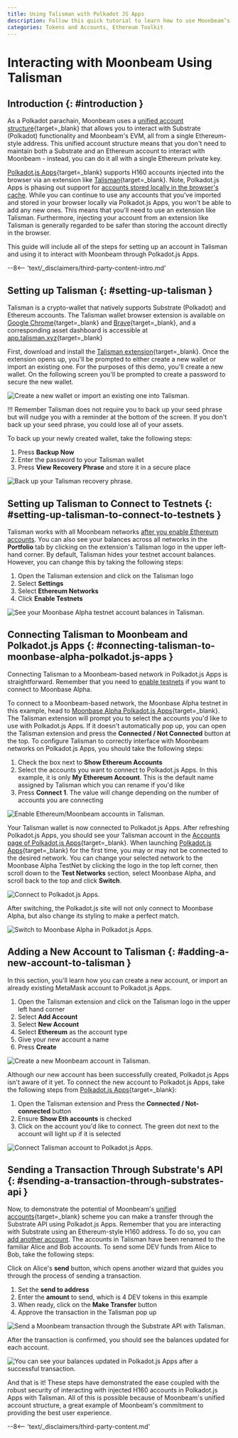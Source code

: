 ```yaml
---
title: Using Talisman with Polkadot JS Apps
description: Follow this quick tutorial to learn how to use Moonbeam’s Ethereum-style H160 addresses and send transactions with Polkadot.js Apps and Talisman.
categories: Tokens and Accounts, Ethereum Toolkit
---
```


# Interacting with Moonbeam Using Talisman

## Introduction {: #introduction }

As a Polkadot parachain, Moonbeam uses a [unified account structure](/learn/core-concepts/unified-accounts/){target=\_blank} that allows you to interact with Substrate (Polkadot) functionality and Moonbeam's EVM, all from a single Ethereum-style address. This unified account structure means that you don't need to maintain both a Substrate and an Ethereum account to interact with Moonbeam - instead, you can do it all with a single Ethereum private key.

[Polkadot.js Apps](https://polkadot.js.org/apps/?rpc=wss://wss.api.moonbase.moonbeam.network%2Fpublic-ws#/accounts){target=\_blank} supports H160 accounts injected into the browser via an extension like [Talisman](https://talisman.xyz){target=\_blank}. Note, Polkadot.js Apps is phasing out support for [accounts stored locally in the browser's cache](/tokens/connect/polkadotjs/). While you can continue to use any accounts that you've imported and stored in your browser locally via Polkadot.js Apps, you won't be able to add any new ones. This means that you'll need to use an extension like Talisman. Furthermore, injecting your account from an extension like Talisman is generally regarded to be safer than storing the account directly in the browser.

This guide will include all of the steps for setting up an account in Talisman and using it to interact with Moonbeam through Polkadot.js Apps.

--8<-- 'text/_disclaimers/third-party-content-intro.md'

## Setting up Talisman {: #setting-up-talisman }

Talisman is a crypto-wallet that natively supports Substrate (Polkadot) and Ethereum accounts. The Talisman wallet browser extension is available on [Google Chrome](https://chromewebstore.google.com/detail/talisman-wallet/fijngjgcjhjmmpcmkeiomlglpeiijkld){target=\_blank} and [Brave](https://chromewebstore.google.com/detail/talisman-wallet/fijngjgcjhjmmpcmkeiomlglpeiijkld){target=\_blank}, and a corresponding asset dashboard is accessible at [app.talisman.xyz](https://app.talisman.xyz){target=\_blank}

First, download and install the [Talisman extension](https://talisman.xyz){target=\_blank}. Once the extension opens up, you'll be prompted to either create a new wallet or import an existing one. For the purposes of this demo, you'll create a new wallet. On the following screen you'll be prompted to create a password to secure the new wallet.  

![Create a new wallet or import an existing one into Talisman.](/images/tokens/connect/talisman/talisman-1.webp)

!!! Remember
    Talisman does not require you to back up your seed phrase but will nudge you with a reminder at the bottom of the screen. If you don't back up your seed phrase, you could lose all of your assets.

To back up your newly created wallet, take the following steps:

1. Press **Backup Now**
2. Enter the password to your Talisman wallet
3. Press **View Recovery Phrase** and store it in a secure place

![Back up your Talisman recovery phrase.](/images/tokens/connect/talisman/talisman-2.webp)

## Setting up Talisman to Connect to Testnets {: #setting-up-talisman-to-connect-to-testnets }

Talisman works with all Moonbeam networks [after you enable Ethereum accounts](#connecting-talisman-to-moonbase-alpha-polkadot.js-apps). You can also see your balances across all networks in the **Portfolio** tab by clicking on the extension's Talisman logo in the upper left-hand corner. By default, Talisman hides your testnet account balances. However, you can change this by taking the following steps:

1. Open the Talisman extension and click on the Talisman logo
2. Select **Settings**
3. Select **Ethereum Networks**
4. Click **Enable Testnets**

![See your Moonbase Alpha testnet account balances in Talisman.](/images/tokens/connect/talisman/talisman-3.webp)

## Connecting Talisman to Moonbeam and Polkadot.js Apps {: #connecting-talisman-to-moonbase-alpha-polkadot.js-apps }

Connecting Talisman to a Moonbeam-based network in Polkadot.js Apps is straightforward. Remember that you need to [enable testnets](#setting-up-talisman-to-connect-to-testnets) if you want to connect to Moonbase Alpha.

To connect to a Moonbeam-based network, the Moonbase Alpha testnet in this example, head to [Moonbase Alpha Polkadot.js Apps](https://polkadot.js.org/apps/?rpc=wss://wss.api.moonbase.moonbeam.network%2Fpublic-ws#/accounts){target=\_blank}. The Talisman extension will prompt you to select the accounts you'd like to use with Polkadot.js Apps. If it doesn't automatically pop up, you can open the Talisman extension and press the **Connected / Not Connected** button at the top. To configure Talisman to correctly interface with Moonbeam networks on Polkadot.js Apps, you should take the following steps:

1. Check the box next to **Show Ethereum Accounts**
2. Select the accounts you want to connect to Polkadot.js Apps. In this example, it is only **My Ethereum Account**. This is the default name assigned by Talisman which you can rename if you'd like
3. Press **Connect 1**. The value will change depending on the number of accounts you are connecting

![Enable Ethereum/Moonbeam accounts in Talisman.](/images/tokens/connect/talisman/talisman-4.webp)

Your Talisman wallet is now connected to Polkadot.js Apps. After refreshing Polkadot.js Apps, you should see your Talisman account in the [Accounts page of Polkadot.js Apps](https://polkadot.js.org/apps/?rpc=wss://wss.api.moonbase.moonbeam.network%2Fpublic-ws#/accounts){target=\_blank}. When launching [Polkadot.js Apps](https://polkadot.js.org/apps/?rpc=wss://wss.api.moonbase.moonbeam.network%2Fpublic-ws#/accounts){target=\_blank} for the first time, you may or may not be connected to the desired network. You can change your selected network to the Moonbase Alpha TestNet by clicking the logo in the top left corner, then scroll down to the **Test Networks** section, select Moonbase Alpha, and scroll back to the top and click **Switch**.

![Connect to Polkadot.js Apps.](/images/tokens/connect/talisman/talisman-5.webp)

After switching, the Polkadot.js site will not only connect to Moonbase Alpha, but also change its styling to make a perfect match.

![Switch to Moonbase Alpha in Polkadot.js Apps.](/images/tokens/connect/talisman/talisman-6.webp)

## Adding a New Account to Talisman {: #adding-a-new-account-to-talisman }

In this section, you'll learn how you can create a new account, or import an already existing MetaMask account to Polkadot.js Apps.

1. Open the Talisman extension and click on the Talisman logo in the upper left hand corner
2. Select **Add Account**
3. Select **New Account**
4. Select **Ethereum** as the account type
5. Give your new account a name
6. Press **Create**

![Create a new Moonbeam account in Talisman.](/images/tokens/connect/talisman/talisman-7.webp)

Although our new account has been successfully created, Polkadot.js Apps isn't aware of it yet. To connect the new account to Polkadot.js Apps, take the following steps from [Polkadot.js Apps](https://polkadot.js.org/apps/?rpc=wss://wss.api.moonbase.moonbeam.network%2Fpublic-ws#/accounts){target=\_blank}:

1. Open the Talisman extension and Press the **Connected / Not-connected** button
2. Ensure **Show Eth accounts** is checked
3. Click on the account you'd like to connect. The green dot next to the account will light up if it is selected

![Connect Talisman account to Polkadot.js Apps.](/images/tokens/connect/talisman/talisman-8.webp)

## Sending a Transaction Through Substrate's API {: #sending-a-transaction-through-substrates-api }

Now, to demonstrate the potential of Moonbeam's [unified accounts](/learn/core-concepts/unified-accounts/){target=\_blank} scheme you can make a transfer through the Substrate API using Polkadot.js Apps. Remember that you are interacting with Substrate using an Ethereum-style H160 address. To do so, you can [add another account](#adding-a-new-account-to-talisman). The accounts in Talisman have been renamed to the familiar Alice and Bob accounts. To send some DEV funds from Alice to Bob, take the following steps:

Click on Alice's **send** button, which opens another wizard that guides you through the process of sending a transaction.

1. Set the **send to address**
2. Enter the **amount** to send, which is 4 DEV tokens in this example
3. When ready, click on the **Make Transfer** button
4. Approve the transaction in the Talisman pop up

![Send a Moonbeam transaction through the Substrate API with Talisman.](/images/tokens/connect/talisman/talisman-9.webp)

After the transaction is confirmed, you should see the balances updated for each account.

![You can see your balances updated in Polkadot.js Apps after a successful transaction.](/images/tokens/connect/talisman/talisman-10.webp)

And that is it! These steps have demonstrated the ease coupled with the robust security of interacting with injected H160 accounts in Polkadot.js Apps with Talisman. All of this is possible because of Moonbeam's unified account structure, a great example of Moonbeam's commitment to providing the best user experience.

--8<-- 'text/_disclaimers/third-party-content.md'
